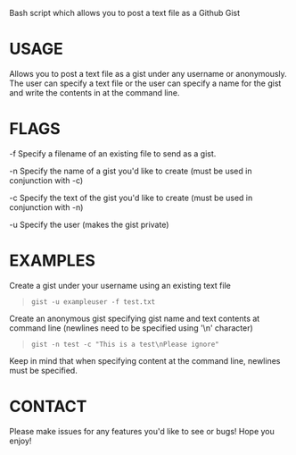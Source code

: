 Bash script which allows you to post a text file as a Github Gist

USAGE
=====

Allows you to post a text file as a gist under any username or anonymously. The user can specify a text file or the user can specify a name for the gist and write the contents in at the command line.

FLAGS
=====

-f    Specify a filename of an existing file to send as a gist.

-n    Specify the name of a gist you'd like to create (must be used in conjunction with -c)

-c    Specify the text of the gist you'd like to create (must be used in conjunction with -n)

-u    Specify the user (makes the gist private)

EXAMPLES
========

Create a gist under your username using an existing text file

> `gist -u exampleuser -f test.txt`

Create an anonymous gist specifying gist name and text contents at command line (newlines need to be specified using '\n' character)

> `gist -n test -c "This is a test\nPlease ignore"`

Keep in mind that when specifying content at the command line, newlines must be specified.

CONTACT
=======

Please make issues for any features you'd like to see or bugs! Hope you enjoy!
